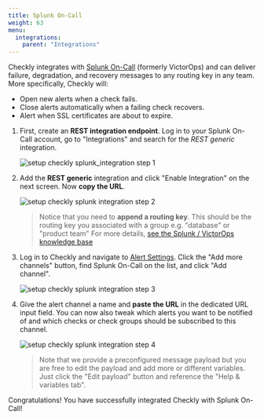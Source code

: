 ```yaml
---
title: Splunk On-Call
weight: 63
menu:
  integrations:
    parent: "Integrations"
---
```


Checkly integrates with [Splunk On-Call](https://www.splunk.com/en_us/software/splunk-on-call.html) (formerly VictorOps) and can
deliver failure, degradation, and recovery messages to any routing key in any team. More specifically, Checkly will:

- Open new alerts when a check fails.
- Close alerts automatically when a failing check recovers.
- Alert when SSL certificates are about to expire.


1. First, create an **REST integration endpoint**. Log in to your Splunk On-Call account, go to "Integrations" and search for the *REST generic* integration.

   ![setup checkly splunk_integration step 1](/docs/images/integrations/splunk/splunk_step1.png)

2. Add the **REST generic** integration and click "Enable Integration" on the next screen. Now **copy the URL**.

   ![setup checkly splunk integration step 2](/docs/images/integrations/splunk/splunk_step2.png)

    > Notice that you need to **append a routing key**. This should be the routing key you associated with a group e.g. "database" or "product team"
    > For more details, [see the Splunk  / VictorOps knowledge base](https://help.victorops.com/knowledge-base/routing-keys/) 
   

3. Log in to Checkly and navigate to [Alert Settings](https://app.checklyhq.com/alert-settings/).
   Click the "Add more channels" button, find Splunk On-Call on the list, and click "Add channel".

   ![setup checkly splunk integration step 3](/docs/images/integrations/splunk/splunk_step3.png)


4. Give the alert channel a name and **paste the URL** in the dedicated URL input field. You can now also tweak
   which alerts you want to be notified of and which checks or check groups should be subscribed to this channel.

   ![setup checkly splunk integration step 4](/docs/images/integrations/splunk/splunk_step4.png)

   > Note that we provide a preconfigured message payload but you are free to edit the payload and add more or different
   > variables. Just click the "Edit payload" button and reference the "Help & variables tab".

Congratulations! You have successfully integrated Checkly with Splunk On-Call!
